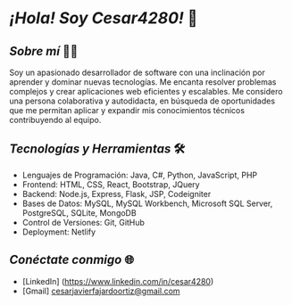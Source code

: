# *¡Hola! Soy Cesar4280!* 👋

## *Sobre mí* 👨‍💻
Soy un apasionado desarrollador de software con una inclinación por aprender y dominar nuevas tecnologías. Me encanta resolver problemas complejos y crear aplicaciones web eficientes y escalables. Me considero una persona colaborativa y autodidacta, en búsqueda de oportunidades que me permitan aplicar y expandir mis conocimientos técnicos contribuyendo al equipo.

## *Tecnologías y Herramientas* 🛠️
- Lenguajes de Programación: Java, C#, Python, JavaScript, PHP
- Frontend: HTML, CSS, React, Bootstrap, JQuery
- Backend: Node.js, Express, Flask, JSP, Codeigniter
- Bases de Datos: MySQL, MySQL Workbench, Microsoft SQL Server, PostgreSQL, SQLite, MongoDB
- Control de Versiones: Git, GitHub
- Deployment: Netlify

## *Conéctate conmigo* 🌐
* [LinkedIn] (https://www.linkedin.com/in/cesar4280)
* [Gmail] cesarjavierfajardoortiz@gmail.com